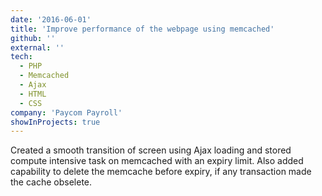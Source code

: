 ```yaml
---
date: '2016-06-01'
title: 'Improve performance of the webpage using memcached'
github: ''
external: ''
tech:
  - PHP
  - Memcached
  - Ajax
  - HTML
  - CSS
company: 'Paycom Payroll'
showInProjects: true
---
```


Created a smooth transition of screen using Ajax loading and stored compute intensive task on memcached with an expiry limit. Also added capability
to delete the memcache before expiry, if any transaction made the cache obselete.
